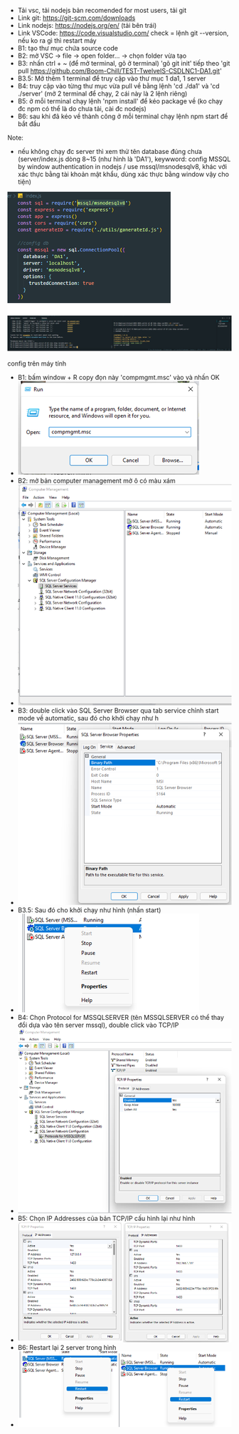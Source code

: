 - Tải vsc, tải nodejs bản recomended for most users, tải git
- Link git: https://git-scm.com/downloads
- Link nodejs: https://nodejs.org/en/ (tải bên trái) 
- Link VSCode: https://code.visualstudio.com/ check = lệnh git --version, nếu ko ra gì thì restart máy
- B1: tạo thư mục chứa source code
- B2: mở VSC -> file -> open folder... -> chọn folder vừa tạo
- B3: nhấn ctrl + ~ (để mở terminal, gõ ở terminal) 'gõ git init' tiếp theo 'git pull https://github.com/Boom-Chill/TEST-TwelveIS-CSDLNC1-DA1.git'
- B3.5: Mở thêm 1 terminal để truy cập vào thư mục 1 da1, 1 server
- B4: truy cập vào từng thư mục vừa pull về bằng lệnh 'cd ./da1' và 'cd ./server' (mở 2 terminal để chạy, 2 cái này là 2 lệnh riêng)
- B5: ở mỗi terminal chạy lệnh 'npm install' để kéo package về (ko chạy đc npm có thể là do chưa tải, cài đc nodejs)
- B6: sau khi đã kéo về thành công ở mỗi terminal chạy lệnh npm start để bắt đầu

Note: 
- nếu không chạy đc server thì xem thử tên database đúng chưa (server/index.js dòng 8~15 (như hình là 'DA1'), keywword: config MSSQL by window authentication in nodejs 
/ use mssql/msnodesqlv8, khác với xác thực bằng tài khoản mật khẩu, dùng xác thực bằng window vậy cho tiện)

![Screenshot](screenshot.png)
![Screenshot](terminal.png)

config trên máy tính 
- B1: bấm window + R copy đọn này 'compmgmt.msc' vào và nhấn OK
- ![Screenshot](cf1.png)
- B2: mở bản computer management mở ô có màu xám
- ![Screenshot](cf2.png)
- B3: double click vào SQL Server Browser qua tab service chỉnh start mode về automatic, sau đó cho khởi chạy như h
- ![Screenshot](cf3.png)
- B3.5: Sau đó cho khởi chạy như hình (nhấn start)
- ![Screenshot](cf4.png)
- B4: Chọn Protocol for MSSQLSERVER (tên MSSQLSERVER có thể thay đổi dựa vào tên server mssql), double click vào TCP/IP 
- ![Screenshot](cf5.png)
- B5: Chọn IP Addresses của bản TCP/IP cấu hình lại như hình  
- ![Screenshot](cf6.png)
- B6: Restart lại 2 server trong hình
- ![Screenshot](cf7.png)
